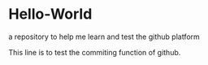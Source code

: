 # Hello-World
a repository to help me learn and test the github platform

This line is to test the commiting function of github.
